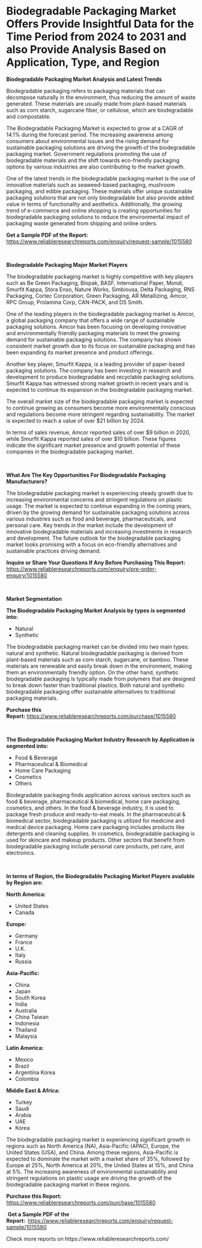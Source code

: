 <p><h1>Biodegradable Packaging Market Offers Provide Insightful Data for the Time Period from 2024 to 2031 and also Provide Analysis Based on Application, Type, and Region</h1></p><p><strong>Biodegradable Packaging Market Analysis and Latest Trends</strong></p>
<p><p>Biodegradable packaging refers to packaging materials that can decompose naturally in the environment, thus reducing the amount of waste generated. These materials are usually made from plant-based materials such as corn starch, sugarcane fiber, or cellulose, which are biodegradable and compostable.</p><p>The Biodegradable Packaging Market is expected to grow at a CAGR of 14.1% during the forecast period. The increasing awareness among consumers about environmental issues and the rising demand for sustainable packaging solutions are driving the growth of the biodegradable packaging market. Government regulations promoting the use of biodegradable materials and the shift towards eco-friendly packaging options by various industries are also contributing to the market growth.</p><p>One of the latest trends in the biodegradable packaging market is the use of innovative materials such as seaweed-based packaging, mushroom packaging, and edible packaging. These materials offer unique sustainable packaging solutions that are not only biodegradable but also provide added value in terms of functionality and aesthetics. Additionally, the growing trend of e-commerce and online shopping is creating opportunities for biodegradable packaging solutions to reduce the environmental impact of packaging waste generated from shipping and online orders.</p></p>
<p><strong>Get a Sample PDF of the Report:&nbsp;</strong> <a href="https://www.reliableresearchreports.com/enquiry/request-sample/1015580">https://www.reliableresearchreports.com/enquiry/request-sample/1015580</a></p>
<p>&nbsp;</p>
<p><strong>Biodegradable Packaging Major Market Players</strong></p>
<p><p>The biodegradable packaging market is highly competitive with key players such as Be Green Packaging, Biopak, BASF, International Paper, Mondi, Smurfit Kappa, Stora Enso, Nature Works, Simbiousa, Delta Packaging, RNS Packaging, Cortec Corporation, Green Packaging, AR Metallizing, Amcor, RPC Group, Prolamina Corp, CAN-PACK, and DS Smith.</p><p>One of the leading players in the biodegradable packaging market is Amcor, a global packaging company that offers a wide range of sustainable packaging solutions. Amcor has been focusing on developing innovative and environmentally friendly packaging materials to meet the growing demand for sustainable packaging solutions. The company has shown consistent market growth due to its focus on sustainable packaging and has been expanding its market presence and product offerings.</p><p>Another key player, Smurfit Kappa, is a leading provider of paper-based packaging solutions. The company has been investing in research and development to produce biodegradable and recyclable packaging solutions. Smurfit Kappa has witnessed strong market growth in recent years and is expected to continue its expansion in the biodegradable packaging market.</p><p>The overall market size of the biodegradable packaging market is expected to continue growing as consumers become more environmentally conscious and regulations become more stringent regarding sustainability. The market is expected to reach a value of over $21 billion by 2024.</p><p>In terms of sales revenue, Amcor reported sales of over $9 billion in 2020, while Smurfit Kappa reported sales of over $10 billion. These figures indicate the significant market presence and growth potential of these companies in the biodegradable packaging market.</p></p>
<p>&nbsp;</p>
<p><strong>What Are The Key Opportunities For Biodegradable Packaging Manufacturers?</strong></p>
<p><p>The biodegradable packaging market is experiencing steady growth due to increasing environmental concerns and stringent regulations on plastic usage. The market is expected to continue expanding in the coming years, driven by the growing demand for sustainable packaging solutions across various industries such as food and beverage, pharmaceuticals, and personal care. Key trends in the market include the development of innovative biodegradable materials and increasing investments in research and development. The future outlook for the biodegradable packaging market looks promising with a focus on eco-friendly alternatives and sustainable practices driving demand.</p></p>
<p><strong>Inquire or Share Your Questions If Any Before Purchasing This Report:</strong> <a href="https://www.reliableresearchreports.com/enquiry/pre-order-enquiry/1015580">https://www.reliableresearchreports.com/enquiry/pre-order-enquiry/1015580</a></p>
<p>&nbsp;</p>
<p><strong>Market Segmentation</strong></p>
<p><strong>The Biodegradable Packaging Market Analysis by types is segmented into:</strong></p>
<p><ul><li>Natural</li><li>Synthetic</li></ul></p>
<p><p>The biodegradable packaging market can be divided into two main types: natural and synthetic. Natural biodegradable packaging is derived from plant-based materials such as corn starch, sugarcane, or bamboo. These materials are renewable and easily break down in the environment, making them an environmentally friendly option. On the other hand, synthetic biodegradable packaging is typically made from polymers that are designed to break down faster than traditional plastics. Both natural and synthetic biodegradable packaging offer sustainable alternatives to traditional packaging materials.</p></p>
<p><strong>Purchase this Report:&nbsp;</strong><a href="https://www.reliableresearchreports.com/purchase/1015580">https://www.reliableresearchreports.com/purchase/1015580</a></p>
<p>&nbsp;</p>
<p><strong>The Biodegradable Packaging Market Industry Research by Application is segmented into:</strong></p>
<p><ul><li>Food & Beverage</li><li>Pharmaceutical & Biomedical</li><li>Home Care Packaging</li><li>Cosmetics</li><li>Others</li></ul></p>
<p><p>Biodegradable packaging finds application across various sectors such as food & beverage, pharmaceutical & biomedical, home care packaging, cosmetics, and others. In the food & beverage industry, it is used to package fresh produce and ready-to-eat meals. In the pharmaceutical & biomedical sector, biodegradable packaging is utilized for medicine and medical device packaging. Home care packaging includes products like detergents and cleaning supplies. In cosmetics, biodegradable packaging is used for skincare and makeup products. Other sectors that benefit from biodegradable packaging include personal care products, pet care, and electronics.</p></p>
<p>&nbsp;</p>
<p><strong>In terms of Region, the Biodegradable Packaging Market Players available by Region are:</strong></p>
<p>
    <p> <strong> North America: </strong>
        <ul>
            <li>United States</li>
            <li>Canada</li>
        </ul>
        </p> 
    <p> <strong> Europe: </strong>
        <ul>
            <li>Germany</li>
            <li>France</li>
            <li>U.K.</li>
            <li>Italy</li>
            <li>Russia</li>
        </ul>
        </p> 
    <p> <strong> Asia-Pacific: </strong>
        <ul>
            <li>China</li>
            <li>Japan</li>
            <li>South Korea</li>
            <li>India</li>
            <li>Australia</li>
            <li>China Taiwan</li>
            <li>Indonesia</li>
            <li>Thailand</li>
            <li>Malaysia</li>
        </ul>
        </p> 
    <p> <strong> Latin America: </strong>
        <ul>
            <li>Mexico</li>
            <li>Brazil</li>
            <li>Argentina Korea</li>
            <li>Colombia</li>
        </ul>
        </p> 
    <p> <strong> Middle East & Africa: </strong>
        <ul>
            <li>Turkey</li>
            <li>Saudi</li>
            <li>Arabia</li>
            <li>UAE</li>
            <li>Korea</li>
        </ul>
    </p>
    </p>
<p><p>The biodegradable packaging market is experiencing significant growth in regions such as North America (NA), Asia-Pacific (APAC), Europe, the United States (USA), and China. Among these regions, Asia-Pacific is expected to dominate the market with a market share of 35%, followed by Europe at 25%, North America at 20%, the United States at 15%, and China at 5%. The increasing awareness of environmental sustainability and stringent regulations on plastic usage are driving the growth of the biodegradable packaging market in these regions.</p></p>
<p><strong>Purchase this Report: </strong><a href="https://www.reliableresearchreports.com/purchase/1015580">https://www.reliableresearchreports.com/purchase/1015580</a></p>
<p>&nbsp;<strong>Get a Sample PDF of the Report:&nbsp;&nbsp;</strong><a href="https://www.reliableresearchreports.com/enquiry/request-sample/1015580">https://www.reliableresearchreports.com/enquiry/request-sample/1015580</a></p>
<p><strong></strong></p>
<p>Check more reports on https://www.reliableresearchreports.com/</p>